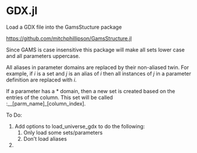 # GDX.jl
 Load a GDX file into the GamsStucture package 

https://github.com/mitchphillipson/GamsStructure.jl


Since GAMS is case insensitive this package will make all sets lower case and all parameters uppercase. 

All aliases in parameter domains are replaced by their non-aliased twin. For example, if $i$ is a set and $j$ is an alias of $i$ then all instances of $j$ in a parameter definition are replaced with $i$.

If a parameter has a * domain, then a new set is created based on the entries of the column. This set will be called :__[parm_name]_[column_index].

To Do:
1. Add options to load_universe_gdx to do the following:
    1. Only load some sets/parameters
    2. Don't load aliases
2. 
